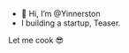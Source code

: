 - 👋 Hi, I’m @Yinnerston
- I building a startup, Teaser.

Let me cook 😎

<!---
Yinnerston/Yinnerston is a ✨ special ✨ repository because its `README.md` (this file) appears on your GitHub profile.
You can click the Preview link to take a look at your changes.
--->
